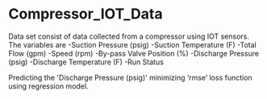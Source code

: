 # Compressor_IOT_Data
Data set consist of data collected  from a compressor using IOT sensors.
The variables are 
-Suction Pressure (psig)
-Suction Temperature (F)
-Total Flow (gpm)
-Speed (rpm)
-By-pass Valve Position (%)
-Discharge Pressure (psig)
-Discharge Temperature (F)
-Run Status

Predicting the 'Discharge Pressure (psig)' minimizing ‘rmse’ loss function using regression model.
